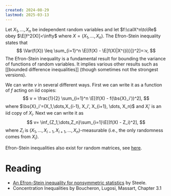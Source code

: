 ```yaml
---
created: 2024-08-29
lastmod: 2025-03-13
---
```


Let $X_1,\dots,X_n$ be independent random variables and let $f:\calX^n\to\Re$ obey $\E[f^2(X)]<\infty$ where $X = (X_1,\dots,X_n)$. The Efron-Stein inequality states that
$$
\Var(f(X)) \leq \sum_{i=1}^n \E[(f(X) - \E[f(X)|X^{(i)}])^2]=:v,
$$
The Efron-Stein inequality is a fundamental result for bounding the variance of functions of random variables. It implies various other results such as [[bounded difference inequalities]] (though sometimes not the strongest versions). 

We can write $v$ in several different ways. First we can write it as a function of $f$ acting on iid copies: 
$$
v = \frac{1}{2} \sum_{i=1}^n \E[(f(X) - f(\bs{X}_i'))^2],
$$
where $\bs{X}_i'=(X_1,\dots,X_{i-1}, X_i', X_{i+1}, \dots, X_n)$ and $X_i'$ is an iid copy of $X_i$.  Next we can write it as 
$$
v= \inf_{Z_1,\dots,Z_n}\sum_{i=1}\E[(f(X) - Z_i)^2],
$$
where $Z_i$ is $(X_1,\dots,X_{i-1}, X_{i+1}, \dots, X_n)$-measurable (i.e., the only randomness comes from $X_i$). 

Efron-Stein inequalities also exist for random matrices, see [here](https://www.tropp.caltech.edu/papers/PMT16-Efron-Stein-Inequalities.pdf). 

# Reading
- [An Efron-Stein inequality for nonsymmetric statistics](http://www-stat.wharton.upenn.edu/~steele/Publications/PDF/AEifns.pdf) by Steele. 
- Concentration Inequalities by Boucheron, Lugosi, Massart, Chapter 3.1 
